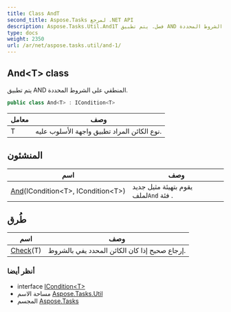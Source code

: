 ```yaml
---
title: Class AndT
second_title: Aspose.Tasks لمرجع .NET API
description: Aspose.Tasks.Util.And1T فصل. يتم تطبيق AND المنطقي على الشروط المحددة.
type: docs
weight: 2350
url: /ar/net/aspose.tasks.util/and-1/
---
```

## And&lt;T&gt; class

يتم تطبيق AND المنطقي على الشروط المحددة.

```csharp
public class And<T> : ICondition<T>
```

| معامل | وصف |
| --- | --- |
| T | نوع الكائن المراد تطبيق واجهة الأسلوب عليه. |

## المنشئون

| اسم | وصف |
| --- | --- |
| [And](and/)(ICondition&lt;T&gt;, ICondition&lt;T&gt;) | يقوم بتهيئة مثيل جديد لملف`And` فئة . |

## طُرق

| اسم | وصف |
| --- | --- |
| [Check](../../aspose.tasks.util/and-1/check/)(T) | إرجاع صحيح إذا كان الكائن المحدد يفي بالشروط. |

### أنظر أيضا

* interface [ICondition&lt;T&gt;](../icondition-1/)
* مساحة الاسم [Aspose.Tasks.Util](../../aspose.tasks.util/)
* المجسم [Aspose.Tasks](../../)


